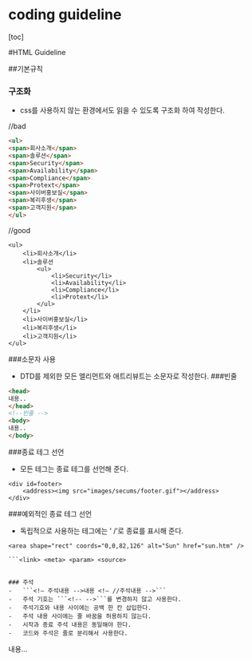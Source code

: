 coding guideline
===========

[toc]

#HTML Guideline

##기본규칙
### 구조화
-	css를 사용하지 않는 환경에서도 읽을 수 있도록 구조화 하여 작성한다.

<label class="bad">//bad</label>

```html
<ul>
<span>회사소개</span>
<span>솔루션</span>
<span>Security</span>
<span>Availability</span>
<span>Compliance</span>
<span>Protext</span>
<span>사이버홍보실</span>
<span>복리후생</span>
<span>고객지원</span>
</ul>
```

<label class="good">//good</label>
```
<ul>
    <li>회사소개</li>
    <li>솔루션
        <ul>
            <li>Security</li>
            <li>Availability</li>
            <li>Compliance</li>
            <li>Protext</li>
        </ul>
    </li>
    <li>사이버홍보실</li>
    <li>복리후생</li>
    <li>고객지원</li>
</ul>
```


###소문자 사용
-	DTD를 제외한 모든 엘리먼트와 애트리뷰트는 소문자로 작성한다.
###빈줄

``` html
<head>
내용..
</head>
<!--빈줄 -->
<body>
내용..
</body>
```


###종료 테그 선언
-	모든 테그는 종료 테그를 선언해 준다.

````
<div id=footer>
    <address><img src="images/secums/footer.gif"></address>
</div>
````

###예외적인 종료 테그 선언
-	독립적으로 사용하는 테그에는 ‘ /’로 종료를 표시해 준다.
```
<area shape="rect" coords="0,0,82,126" alt="Sun" href="sun.htm" />
```

```<area> <base> <br> <col> <command> <embed> <hr> <img> <input> <keygen>
```<link> <meta> <param> <source>


### 주석
-	```<!– 주석내용 -->내용 <!– //주석내용 -->```
-	주석 기호는 ```<!-- -->```를 변경하지 않고 사용한다.
-	주석기호와 내용 사이에는 공백 한 칸 삽입한다.
-	주석 내용 사이에는 줄 바꿈을 허용하지 않는다.
-	시작과 종료 주석 내용은 동일해야 한다.
-	코드와 주석은 줄로 분리해서 사용한다.
````
<!-- 케이스 별 클래스 변화 -->
내용…
<!-- //케이스 별 클래스 변화 -->
<!-- 코드 숨김
내용…. -- >
````


## 구성요소 작성
### 기본규칙
-	class, style을 선언할 때는 제일 뒷 부분에 선언한다.
````
<input type=“text” id=“user_id” title=“사용자ID” class=“input_txt” style=”width:100px”>
````

###	```head<head>```
-	meta, title, link, script, style 순서로 선언한다
````
<head>
    <meta http-equiv=“Content-Type” content=“text/html;charset=utf-8”>
    <title>속보 :: 뉴스</title>
    <link rel=“stylesheet” type=“text/css” href=“css/default.css”>
    <script type=“text/javascript” src=“js/default.js”></script>
    <style type=”text/css”>
        /* 스타일 적용 */
    </style>
</head>
````

###	```link<link>```
-	rel, type, href 순서로 선언한다.
````
<link rel=“stylesheet” type=“text/css” href=“css/default.css”>
````



###	```script<script>```
-	type, src 순서로 선언한다.
````
<script type=“text/javascript” src=“js/default.js”></script>
````
-	페이지 별 부가 기능을 추가해야 하는 경우 각 페이지 하단에 따로 스크립트를 적용한다.


###	```img<img>```
-	src, width, height, title, alt, usemap 순서로 선언한다.
````
<img src=“logo.gif” width=“30” height=“10” title=“고객센터” alt=“고객센터” usemap=“#help”>
````

### ```input<input>```
-	Type이 text인 경우(type – id – title – value – accesskey)
````
<input type=“text” id=“user_id” title =“사용자ID” value =“아이디를 입력하세요” accesskey =“1”>
````
-	Type이 radio, checkbox인 경우(type – name – id – checked)

````
<input type=“radio” name=“vt_align” id =“align_left” checked =“checked” >
<label for=“align_lft”>왼쪽정렬</label>
````
-	type이 file인 경우(type)
````
<input type=“file”>
````
-	Type이 image인 경우(type – src – alt)
````
<input type=“image” src=“img/btn_confirm.gif” alt=“확인”/>
````

-	Type이 button, reset, submit인 경우(type)
````
<input type=“button”>
````

### ```select<select>```
-	동일한 스타일의 박스의 너비값이 다르게 선택적으로 style이용하여 width값 제어
````
<select (id=“ ”) (src=“ ”) styel=“width:100px;”> </script>
````


### 특수문자 코드 변환

-	Entity로 변환하지 않은 특수문자는 오류코드로 판정된다.
-	W3C에서 HTML문서 작성시 특수문자는 반드시 엔티티 코드로 변환할 것을 권고 하고 있다.
-	ex> 꺽쇠(`<,>`),따움표(`“,”`)를 속성으로 인식 할 수 있다


| character | Entity | Name Description|
|-------|:---:|-----------:|
|“	|&quot;		|Quatation mark			|
|&	|&amp;		|Ampersand				 |
|<	|&lt;		|Less-than				 |
|>	|&gt;		|Greater-than			 |
|Ⓒ	|&copy;		|Copyright				 |
|®	|&reg;		|Registered trademark	 |
|™	|&trade;	|Trademark				 |
|×	|&times;	|Multiplication			 |
|÷	|&divide;	|Division				 |


- HTML 4
````html
<!DOCTYPE html>
<head>
    <meta charset="utf-8">
    <meta http-equiv="X-UA-Compatible" content="IE=edge">
    <title></title>
    <meta name="description" content="">
</head>
<body>
</body>
</html>
````
-JSP
````JSP

<!DOCTYPE html>
<head>
    <meta charset="utf-8">
    <meta http-equiv="X-UA-Compatible" content="IE=edge">
    <title></title>
    <meta name="description" content="">
</head>
<body>
</body>
</html>
````

#	CSS Guideline

##	기본규칙
### 들여쓰기
-	CSS코드를 작성할 때는 들여쓰기는 하지 않는다
````css
#content{border:1px solid #000}
#content.class{color:#000}
````

###	공백
-	쉼표가 구분되는 선택자의 공백은 제거 한다.
-	속성 간 공백 및 속성 값 사이에 공백으로 구분한다.
-	괄호 좌, 우 여백 공백을 제거 한다.

````css
a:hover,a:active,a:focus{text-decoration:underline}
.class p{color:000; line-height:18px}
.class p{color:#000;}
````

### 빈줄
-	의미 있는 객체를 구분하기 위하여 코드 그룹 간 1줄씩 빈 줄을 넣어 구분해 준다
````css
.class1{border:1px solid #000}
.class2 img{border:1px solid #000}
.class2{border:1px solid #000}
.class2 img{border:1px solid #000}}
````

### 줄바꿈
-	선택자, 속성, 속성 값 사이의 줄 바꿈을 하지 않는다
````css
.class1,.class2,.class3{width:100px; color:#000}
````

##	속성선언규칙
###	속성 선언 순서
-	레이아웃과 관련하여 높은 것부터 시작한다.
````css
.sheet01{display:none; overflow:hidden; position:absolute; left:10px; top:15px;
border:solid 1px #000; font-weight:bold;}
.sheet02{position:absolute; left:10px; height:10px; margin:0;
border:solid 1px #000; font-weight:bold}
````

-	레이아웃 -> 보더/배경-> 폰트 -> 기타
-	약식속성 사용 권장 – border, background

````css
.border_style{border:1px solid dotted #000}
````
-	•‘font’ 약식속성은 사용하지 않는다.
````css
.font{font-weight:bold; font-size:12px; font-family:dotum}
````


| category | prefix |
|-------|:---|:
|display		|	화면에 표시되는 속성을 제어
|overflow		|일정한 공간에서 글들이 넘칠때 쓰는 속성
|float			|전체의 흐름에따라 속성들을 정의한다.
|postion		|	위치를 지정해 주는 속성
|z-index		|	속성의 순서 지정해 준다.
|width&height	|크기에 대한 다양한 속성을 지원
|margin&padding	|간격을 지정해 주는 속성
|border			|라인의 크기,스타일을 지정해 주는 속성
|background		|배경에 다양한 속성을 선언
|font			|폰트에 대한 모든 스타일을 지정
|letter-spacing	|글자 사이의 간격을 지정한다.
|etc			|	기타 속성들

````css
    .exmp {
        display: none;
        overflow: . . .;
        float: . . .;
        ....
        letter-spacing : . .;
    }
````

##	주석(작성자표기)

###	적용방법
-	```</* 주석 */>```

```css
/* common */
Body,p,h1,h2,h3,ol,li,dl,dt,dd,table,th,td,form,{margin:0; padding:0;}
/* layout */
#wrap{…}
#header{…}
/* 테이블 스타일 */
.table_tit01{border-top:1px solid #fff}
/* 마이페이지 :: 20130412이수진수정 */
.my_page{width:300px}
````
-	주석은 “/* */”을 변경하지 않고 사용한다.
-	속성의 성격별로 첫 줄에 주석으로 설명
-	주석기호와 주석 내용 사이에 공백 한 칸이 있어야 한다.
-	주석 내용은 한 줄로 간략하게 표현한다.
-	css를 수정할 경우 수정한 사람의 이름,날짜를 표기 한다.

##	브라우저 호환성/핵(Hack) 사용

###	브라우저 호환성이란?
-	동일한 컨텐츠를 브라우저에서 가급적 동일한 화면을 보여주는 것이다

###	핵(Hack)
-	브라우저의 구현 차이나 버그를 이용하여 특정 브라우저만을 대상으로 적용하는 방법
>	상황에 따라서 최소한으로 사용한다.

##	공통표준파일

````css
@charset "utf-8";
/* common */
body,p,h1,h2,h3,h4,h5,h6,ol,li,dl,dt,dd,table,th,td,form,fieldset,legend,input,textarea,button,select{margin:0;padding:0}
body,input,texttarea,select,button,table{font-family:'돋움', Dotum, AppleGothic, sans-serif;font-size:12px}
img,fieldset{border:0}
ul,ol{list-style:none}
em,address{font-style:normal}
a{text-decoration:none}
a:hover,a:active,a:focus{text-decoration:underline}
````
-	CSS를 새로 작성할 때 기본으로 한다.
-	초기화 문장은 변경이 불가하다.


#	Naming Guideline

##	이미지 네이밍
###	이미지(img)이름 지정 하기
-	의미_성격(액션)_숫자
``btn_write_on_01.gif``
-	이미지 명은 소문자로만 사용한다.
-	3단계로 구성한다.
-	구성은 생략 될 수 있으나 위치는 변경하지 않는다.
-	공백 대신 언더스코어(_)를 사용한다.
-	순서가 필요한 이미지 경우

##	Id/class naming
##	예약어

| category | prefix |Detail|
|-------|:---|:---|:
|Background		|bg			|배경 이미지
|Button			|btn		|	버튼 이미지
|TopMenu			|menu		|상단 메뉴 이미지
|LeftMenu		|leftmenu	|왼쪽 메뉴 이미지
|Tab				|tab		|	탭 이미지
|Bullet			|bullet		|의미를 갖지 않고 텍스트와
|Banner			|banner		|배너 이미지
|Line			|line		|라인 이미지
|Icon			|icon		|의미를 갖고 있는 이미지
|Title			|tit		|	타이틀 이미지
|Sample			|sample		|예시, 테스트 용 이미지
|Copyright		|copyright	|카피라이터 이미지


###	Id
-	*#*예약어
````css
#wrap{margin:0}
````
-	지정된 예약어 사용 권장 한다.
-	Id는 스타일로 지정하지 않는다..
-	예약어가 없으면, 의미를 갖도록 규정한다.
-	레이아웃 id의 네이밍은 조합하여 사용할 수 없다.
-	팝업 문서의 레이아웃 예약어 앞에 ‘pop_’를 같이 사용한다

###	레이아웃 예약어

| Id | Detail| 
|-------|:---|:
|#wrap		|전체 감싸는 영역				 |
|#header		|상단 부분					|
|#content	|	컨텐츠 영역				   |
|#left		|왼쪽 영역(베너, 메뉴 부분)	  |
|#right		|오른쪽 영역(베너, 메뉴		   |
|#footer		|하단 카피라이터 부분	   |

````html
<div id=“#wrap”>
    <div id=“header”></div>
    <div id=“content”></div>
    <div id=“footer”></div>
</div>
````









